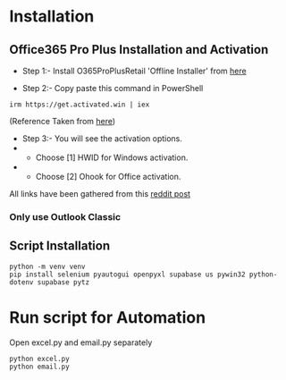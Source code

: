# Installation
## Office365 Pro Plus Installation and Activation

- Step 1:- Install O365ProPlusRetail 'Offline Installer' from [here](https://gravesoft.dev/office_c2r_links)

- Step 2:- Copy paste this command in PowerShell
```
irm https://get.activated.win | iex
```
(Reference Taken from [here](https://massgrave.dev/#method_1_-_powershell))

- Step 3:- You will see the activation options.
- - Choose [1] HWID for Windows activation.
- - Choose [2] Ohook for Office activation.

All links have been gathered from this [reddit post](https://www.reddit.com/r/Piracy/comments/1814gmp/guide_how_to_pirate_microsoft_office_properly/)

### Only use Outlook Classic
## Script Installation
```
python -m venv venv
pip install selenium pyautogui openpyxl supabase us pywin32 python-dotenv supabase pytz
```

# Run script for Automation
Open excel.py and email.py separately 
```
python excel.py
python email.py
```
